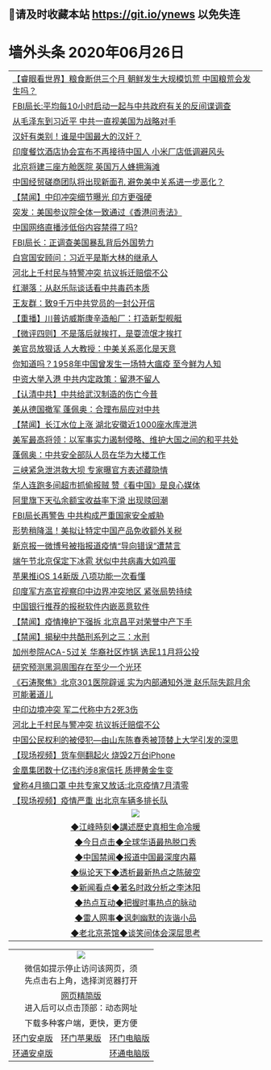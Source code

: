 ## 📩请及时收藏本站 https://git.io/ynews 以免失连</a>
# 墙外头条 2020年06月26日</a>

 <table>
<tr><td colspan="2" align="left"><a href="https://qeb.xfthy.casa/?name=c1189925&key=xcyufvbtjvhwwrpc&from=gy2">【睿眼看世界】粮食断供三个月 朝鲜发生大规模饥荒 中国粮荒会发生吗？</a></td></tr>
<tr><td colspan="2" align="left"><a href="https://qeb.xfthy.casa/?name=c1189915&key=xcyufvbtjvhwwrpc&from=gy2">FBI局长:平均每10小时启动一起与中共政府有关的反间谍调查</a></td></tr>
<tr><td colspan="2" align="left"><a href="https://qeb.xfthy.casa/?name=c1189916&key=xcyufvbtjvhwwrpc&from=gy2">从毛泽东到习近平 中共一直视美国为战略对手</a></td></tr>
<tr><td colspan="2" align="left"><a href="https://qeb.xfthy.casa/?name=c1189985&key=xcyufvbtjvhwwrpc&from=gy2">汉奸有类别！谁是中国最大的汉奸？</a></td></tr>
<tr><td colspan="2" align="left"><a href="https://qeb.xfthy.casa/?name=c1189929&key=xcyufvbtjvhwwrpc&from=gy2">印度餐饮酒店协会宣布不再接待中国人 小米厂店低调避风头</a></td></tr>
<tr><td colspan="2" align="left"><a href="https://qeb.xfthy.casa/?name=c1189962&key=xcyufvbtjvhwwrpc&from=gy2">北京将建三座方舱医院 英国万人蜂拥海滩</a></td></tr>
<tr><td colspan="2" align="left"><a href="https://qeb.xfthy.casa/?name=c1189927&key=xcyufvbtjvhwwrpc&from=gy2">中国经贸磋商团队将出现新面孔 避免美中关系进一步恶化？</a></td></tr>
<tr><td colspan="2" align="left"><a href="https://qeb.xfthy.casa/?name=c1189993&key=xcyufvbtjvhwwrpc&from=gy2">【禁闻】中印冲突细节曝光 印方更强硬</a></td></tr>
<tr><td colspan="2" align="left"><a href="https://qeb.xfthy.casa/?name=c1189935&key=xcyufvbtjvhwwrpc&from=gy2">突发：美国参议院全体一致通过《香港问责法》</a></td></tr>
<tr><td colspan="2" align="left"><a href="https://qeb.xfthy.casa/?name=c1189970&key=xcyufvbtjvhwwrpc&from=gy2">中国网络直播涉低俗内容禁得了吗?</a></td></tr>
<tr><td colspan="2" align="left"><a href="https://qeb.xfthy.casa/?name=c1189921&key=xcyufvbtjvhwwrpc&from=gy2">FBI局长：正调查美国暴乱背后外国势力</a></td></tr>
<tr><td colspan="2" align="left"><a href="https://qeb.xfthy.casa/?name=c1189996&key=xcyufvbtjvhwwrpc&from=gy2">白宫国安顾问：习近平是斯大林的继承人</a></td></tr>
<tr><td colspan="2" align="left"><a href="https://qeb.xfthy.casa/?name=c1189948&key=xcyufvbtjvhwwrpc&from=gy2">河北上千村民与特警冲突 抗议拆迁赔偿不公</a></td></tr>
<tr><td colspan="2" align="left"><a href="https://qeb.xfthy.casa/?name=c1189981&key=xcyufvbtjvhwwrpc&from=gy2">红潮落：从赵乐际谈话看中共毒药本质</a></td></tr>
<tr><td colspan="2" align="left"><a href="https://qeb.xfthy.casa/?name=c1189938&key=xcyufvbtjvhwwrpc&from=gy2">王友群：致9千万中共党员的一封公开信</a></td></tr>
<tr><td colspan="2" align="left"><a href="https://qeb.xfthy.casa/?name=c1189979&key=xcyufvbtjvhwwrpc&from=gy2">【重播】川普访威斯康辛造船厂：打造新型舰艇</a></td></tr>
<tr><td colspan="2" align="left"><a href="https://qeb.xfthy.casa/?name=c1189982&key=xcyufvbtjvhwwrpc&from=gy2">【微评四则】不是落后就挨打，是耍流氓才挨打</a></td></tr>
<tr><td colspan="2" align="left"><a href="https://qeb.xfthy.casa/?name=c1189977&key=xcyufvbtjvhwwrpc&from=gy2">美官员放狠话 人大教授：中美关系恶化是天意</a></td></tr>
<tr><td colspan="2" align="left"><a href="https://qeb.xfthy.casa/?name=c1189933&key=xcyufvbtjvhwwrpc&from=gy2">你知道吗？1958年中国曾发生一场特大瘟疫 至今鲜为人知</a></td></tr>
<tr><td colspan="2" align="left"><a href="https://qeb.xfthy.casa/?name=c1189987&key=xcyufvbtjvhwwrpc&from=gy2">中资大举入港 中共内定政策：留港不留人</a></td></tr>
<tr><td colspan="2" align="left"><a href="https://qeb.xfthy.casa/?name=c1189940&key=xcyufvbtjvhwwrpc&from=gy2">【认清中共】中共给武汉制造的伤亡今昔</a></td></tr>
<tr><td colspan="2" align="left"><a href="https://qeb.xfthy.casa/?name=c1189961&key=xcyufvbtjvhwwrpc&from=gy2">美从德国撤军 蓬佩奥：合理布局应对中共</a></td></tr>
<tr><td colspan="2" align="left"><a href="https://qeb.xfthy.casa/?name=c1189995&key=xcyufvbtjvhwwrpc&from=gy2">【禁闻】长江水位上涨 湖北安徽近1000座水库泄洪</a></td></tr>
<tr><td colspan="2" align="left"><a href="https://qeb.xfthy.casa/?name=c1189914&key=xcyufvbtjvhwwrpc&from=gy2">美军最高将领：以军事实力遏制侵略、维护大国之间的和平共处</a></td></tr>
<tr><td colspan="2" align="left"><a href="https://qeb.xfthy.casa/?name=c1189958&key=xcyufvbtjvhwwrpc&from=gy2">蓬佩奥：中共安全部队人员在华为大楼工作</a></td></tr>
<tr><td colspan="2" align="left"><a href="https://qeb.xfthy.casa/?name=c1189939&key=xcyufvbtjvhwwrpc&from=gy2">三峡紧急泄洪救大坝 专家曝官方表述藏隐情</a></td></tr>
<tr><td colspan="2" align="left"><a href="https://qeb.xfthy.casa/?name=c1189952&key=xcyufvbtjvhwwrpc&from=gy2">华人连跑多间超市抓偷报贼 赞《看中国》是良心媒体</a></td></tr>
<tr><td colspan="2" align="left"><a href="https://qeb.xfthy.casa/?name=c1189978&key=xcyufvbtjvhwwrpc&from=gy2">阿里旗下天弘余额宝收益率下滑 出现赎回潮</a></td></tr>
<tr><td colspan="2" align="left"><a href="https://qeb.xfthy.casa/?name=c1189980&key=xcyufvbtjvhwwrpc&from=gy2">FBI局长再警告 中共构成严重国家安全威胁</a></td></tr>
<tr><td colspan="2" align="left"><a href="https://qeb.xfthy.casa/?name=c1189969&key=xcyufvbtjvhwwrpc&from=gy2">形势稍降温！美拟让特定中国产品免收额外关税</a></td></tr>
<tr><td colspan="2" align="left"><a href="https://qeb.xfthy.casa/?name=c1189972&key=xcyufvbtjvhwwrpc&from=gy2">新京报一微博号被指报道疫情“导向错误”遭禁言</a></td></tr>
<tr><td colspan="2" align="left"><a href="https://qeb.xfthy.casa/?name=c1189937&key=xcyufvbtjvhwwrpc&from=gy2">端午节北京保定下冰雹 状似中共病毒大如鸡蛋</a></td></tr>
<tr><td colspan="2" align="left"><a href="https://qeb.xfthy.casa/?name=c1189949&key=xcyufvbtjvhwwrpc&from=gy2">苹果推iOS 14新版 八项功能一次看懂</a></td></tr>
<tr><td colspan="2" align="left"><a href="https://qeb.xfthy.casa/?name=c1189966&key=xcyufvbtjvhwwrpc&from=gy2">印度军方高官视察印中边界冲突地区 紧张局势持续</a></td></tr>
<tr><td colspan="2" align="left"><a href="https://qeb.xfthy.casa/?name=c1189946&key=xcyufvbtjvhwwrpc&from=gy2">中国银行推荐的报税软件内嵌恶意软件</a></td></tr>
<tr><td colspan="2" align="left"><a href="https://qeb.xfthy.casa/?name=c1189992&key=xcyufvbtjvhwwrpc&from=gy2">【禁闻】疫情掩护下强拆 北京昌平对荣誉中产下手</a></td></tr>
<tr><td colspan="2" align="left"><a href="https://qeb.xfthy.casa/?name=c1189994&key=xcyufvbtjvhwwrpc&from=gy2">【禁闻】揭秘中共酷刑系列之三：水刑</a></td></tr>
<tr><td colspan="2" align="left"><a href="https://qeb.xfthy.casa/?name=c1189945&key=xcyufvbtjvhwwrpc&from=gy2">加州参院ACA-5过关 华裔社区炸锅 选民11月将公投</a></td></tr>
<tr><td colspan="2" align="left"><a href="https://qeb.xfthy.casa/?name=c1189951&key=xcyufvbtjvhwwrpc&from=gy2">研究预测黑洞周围存在至少一个光环</a></td></tr>
<tr><td colspan="2" align="left"><a href="https://qeb.xfthy.casa/?name=c1190004&key=xcyufvbtjvhwwrpc&from=gy2">《石涛聚焦》北京301医院辟谣 实为内部通知外泄 赵乐际失踪月余 可能著道儿</a></td></tr>
<tr><td colspan="2" align="left"><a href="https://qeb.xfthy.casa/?name=c1189919&key=xcyufvbtjvhwwrpc&from=gy2">中印边境冲突 军二代称中方2死3伤</a></td></tr>
<tr><td colspan="2" align="left"><a href="https://qeb.xfthy.casa/?name=c1189932&key=xcyufvbtjvhwwrpc&from=gy2">河北上千村民与警冲突 抗议拆迁赔偿不公</a></td></tr>
<tr><td colspan="2" align="left"><a href="https://qeb.xfthy.casa/?name=c1189968&key=xcyufvbtjvhwwrpc&from=gy2">中国公民权利的被侵犯—由山东陈春秀被顶替上大学引发的深思</a></td></tr>
<tr><td colspan="2" align="left"><a href="https://qeb.xfthy.casa/?name=c1189959&key=xcyufvbtjvhwwrpc&from=gy2">【现场视频】货车侧翻起火 烧毁2万台iPhone</a></td></tr>
<tr><td colspan="2" align="left"><a href="https://qeb.xfthy.casa/?name=c1189947&key=xcyufvbtjvhwwrpc&from=gy2">金凰集团数十亿违约涉8家信托 质押黄金生变</a></td></tr>
<tr><td colspan="2" align="left"><a href="https://qeb.xfthy.casa/?name=c1189990&key=xcyufvbtjvhwwrpc&from=gy2">曾称4月摘口罩 中共专家又放话:北京疫情7月清零</a></td></tr>
<tr><td colspan="2" align="left"><a href="https://qeb.xfthy.casa/?name=c1189930&key=xcyufvbtjvhwwrpc&from=gy2">【现场视频】疫情严重 出北京车辆多排长队</a></td></tr>

 <tr>
   <td colspan="2" align=center><img src="https://cdn.jsdelivr.net/gh/gyoupiodf/im1/jf-1.jpg"></td>
  </tr>
   <tr>
   <td colspan="2" align=center> 
<a href="https://xdihm.casa/oo.aspx?name=c922850&key=sdxhftoyfkhpuaxy&from=gy2&tag=9877">◆江峰時刻◆講述歷史真相生命冷暖</a><br/>
    </td>
  </tr>
   <tr>
   <td colspan="2" align=center> 
<a href="https://xdihm.casa/oo.aspx?name=c816850&key=sdxhftoyfkhpuaxy&from=gy2&tag=9877">◆今日点击◆全球华语最热脱口秀</a><br/>
    </td>
  </tr>
  <tr>
  <td colspan="2" align=center>
<a href="https://xdihm.casa/oo.aspx?name=c816860&key=sdxhftoyfkhpuaxy&from=gy2&tag=99733110">◆中国禁闻◆报道中国最深度内幕</a><br/>
   </tr>
  <tr>
     <td colspan="2" align=center>
<a href="https://xdihm.casa/oo.aspx?name=c816855&key=sdxhftoyfkhpuaxy&from=gy2&tag=997110">◆纵论天下◆透析最新热点之陈破空</a><br/>
   </tr>
   <tr>
      <td colspan="2" align=center>
<a href="https://xdihm.casa/oo.aspx?name=c838308&key=sdxhftoyfkhpuaxy&from=gy2&tag=9973110">◆新闻看点◆著名时政分析之李沐阳</a><br/>
   </tr>
   <tr>
     <td colspan="2" align=center>
<a href="https://xdihm.casa/oo.aspx?name=c816852&key=sdxhftoyfkhpuaxy&from=gy2&tag=9733110">◆热点互动◆把握时事热点的脉动</a><br/>
   </tr>
   <tr>
      <td colspan="2" align=center>
<a href="https://xdihm.casa/oo.aspx?name=c816694&key=sdxhftoyfkhpuaxy&from=gy2&tag=93310">◆雷人网事◆讽刺幽默的诙谐小品</a><br/>
   </tr>
   <tr>
    <td colspan="2" align=center>
<a href="https://xdihm.casa/oo.aspx?name=c816650&key=sdxhftoyfkhpuaxy&from=gy2&tag=9973110">◆老北京茶馆◆谈笑间体会深层思考</a><br/>
   </tr>
</table>

<table>
  <tr>
    <td colspan="3" align="center"><img src="https://cdn.jsdelivr.net/gh/opipe/up/oGate65.jpg"/></td>
  </tr>
  <tr>
    <td colspan="3" align="center">微信如提示停止访问该网页，须<br/>先点击右上角，选择浏览器打开</td>
  <tr>
  <tr>
    <td colspan="3" align="center"><a href="https://gitcdn.xyz/cdn/otiny/up/master/show005.htm">网页精简版</a><br/>进入后可以点击顶部：动态网址</td>
  </tr>
  <tr>
    <td colspan="3" align="center">下载多种客户端，更快，更方便</td>
  <tr>
  <tr>
    <td align="center"><a href="https://cdn.jsdelivr.net/gh/opipe/up/oGatea.apk">环门安卓版</a></td>
    <td align="center"><a href="https://x.co/odisk">环门苹果版</a></td>
    <td align="center"><a href="https://cdn.jsdelivr.net/gh/opipe/up/oGate.zip">环门电脑版</a></td>
  </tr>
  <tr>
    <td align="center"><a href="https://cdn.jsdelivr.net/gh/opipe/up/oPipe.apk">环通安卓版</a></td>
    <td align="center"></td>
    <td align="center"><a href="https://raw.githubusercontent.com/opipe/up/master/oPipe.zip">环通电脑版</a></td>
  </tr>
  
</table>
